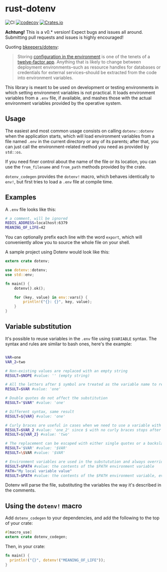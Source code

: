 # rust-dotenv 

![CI](https://github.com/dotenv-rs/dotenv/workflows/CI/badge.svg)
[![codecov](https://codecov.io/gh/dotenv-rs/dotenv/branch/master/graph/badge.svg)](https://codecov.io/gh/dotenv-rs/dotenv)
[![Crates.io](https://img.shields.io/crates/v/dotenv.svg)](https://crates.io/crates/dotenv)

**Achtung!** This is a v0.\* version! Expect bugs and issues all around.
Submitting pull requests and issues is highly encouraged!

Quoting [bkeepers/dotenv][dotenv]:

> Storing [configuration in the environment](http://www.12factor.net/config)
> is one of the tenets of a [twelve-factor app](http://www.12factor.net/).
> Anything that is likely to change between deployment environments–such as
> resource handles for databases or credentials for external services–should
> be extracted from the code into environment variables.

This library is meant to be used on development or testing environments in
which setting environment variables is not practical. It loads environment
variables from a `.env` file, if available, and mashes those with the actual
environment variables provided by the operative system.

Usage
----

The easiest and most common usage consists on calling `dotenv::dotenv` when the
application starts, which will load environment variables from a file named
`.env` in the current directory or any of its parents; after that, you can just call
the environment-related method you need as provided by `std::os`.

If you need finer control about the name of the file or its location, you can
use the `from_filename` and `from_path` methods provided by the crate.

`dotenv_codegen` provides the `dotenv!` macro, which
behaves identically to `env!`, but first tries to load a `.env` file at compile
time.

Examples
----

A `.env` file looks like this:

```sh
# a comment, will be ignored
REDIS_ADDRESS=localhost:6379
MEANING_OF_LIFE=42
```

You can optionally prefix each line with the word `export`, which will
conveniently allow you to source the whole file on your shell.

A sample project using Dotenv would look like this:

```rust
extern crate dotenv;

use dotenv::dotenv;
use std::env;

fn main() {
    dotenv().ok();

    for (key, value) in env::vars() {
        println!("{}: {}", key, value);
    }
}
```

Variable substitution
----

It's possible to reuse variables in the `.env` file using `$VARIABLE` syntax.
The syntax and rules are similar to bash ones, here's the example:


```sh

VAR=one
VAR_2=two

# Non-existing values are replaced with an empty string
RESULT=$NOPE #value: '' (empty string)

# All the letters after $ symbol are treated as the variable name to replace
RESULT=$VAR #value: 'one'

# Double quotes do not affect the substitution
RESULT="$VAR" #value: 'one'

# Different syntax, same result 
RESULT=${VAR} #value: 'one'

# Curly braces are useful in cases when we need to use a variable with non-alphanumeric name
RESULT=$VAR_2 #value: 'one_2' since $ with no curly braces stops after first non-alphanumeric symbol 
RESULT=${VAR_2} #value: 'two'

# The replacement can be escaped with either single quotes or a backslash:
RESULT='$VAR' #value: '$VAR'
RESULT=\$VAR #value: '$VAR'

# Environment variables are used in the substutution and always override the local variables
RESULT=$PATH #value: the contents of the $PATH environment variable
PATH="My local variable value"
RESULT=$PATH #value: the contents of the $PATH environment variable, even though the local variable is defined
```

Dotenv will parse the file, substituting the variables the way it's described in the comments.


Using the `dotenv!` macro
------------------------------------

Add `dotenv_codegen` to your dependencies, and add the following to the top of
your crate:

```rust
#[macro_use]
extern crate dotenv_codegen;
```

Then, in your crate:

```rust
fn main() {
  println!("{}", dotenv!("MEANING_OF_LIFE"));
}
```

[dotenv]: https://github.com/bkeepers/dotenv

